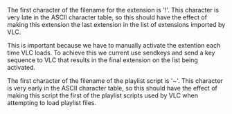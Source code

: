 The first character of the filename for the extension is '!'. This character is very late in the ASCII character table, so this should have the effect of making this extension the last extension in the list of extensions imported by VLC.

This is important because we have to manually activate the extention each time VLC loads. To achieve this we current use sendkeys and send a key sequence to VLC that results in the final extension on the list being activated.

The first character of the filename of the playlist script is '~'. This character is very early in the ASCII character table, so this should have the effect of making this script the first of the playlist scripts used by VLC when attempting to load playlist files.


